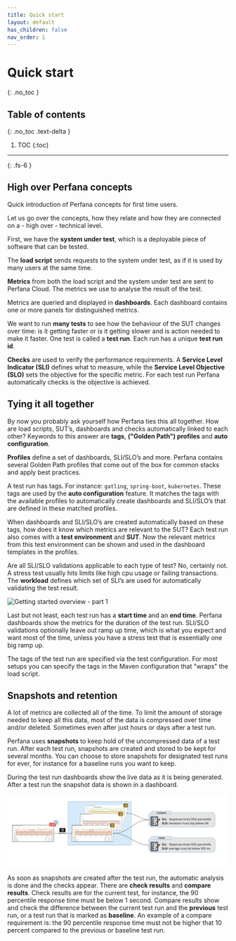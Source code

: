```yaml
---
title: Quick start
layout: default
has_children: false
nav_order: 1
---
```


# Quick start
{: .no_toc }

## Table of contents
{: .no_toc .text-delta }

1. TOC
{:toc}

---

{: .fs-6 }

## High over Perfana concepts

Quick introduction of Perfana concepts for first time users.

Let us go over the concepts, how they relate and how they are connected 
on a - high over - technical level.

First, we have the __system under test__, which is a deployable piece of software that can be tested.

The __load script__ sends requests to the system under test, as if it is used by many users 
at the same time.

__Metrics__ from both the load script and the system under test are sent to Perfana Cloud. 
The metrics we use to analyse the result of the test.

Metrics are queried and displayed in __dashboards__. Each dashboard contains one or more panels 
for distinguished metrics.

We want to run __many tests__ to see how the behaviour of the SUT changes over time: is it 
getting faster or is it getting slower and is action needed to make it faster.
One test is called a __test run__. Each run has a unique __test run id__.

__Checks__ are used to verify the performance requirements. A __Service Level Indicator (SLI)__ 
defines what to measure, while the __Service Level Objective (SLO)__ sets the objective for 
the specific metric. For each test run Perfana automatically checks is the objective is achieved.

## Tying it all together

By now you probably ask yourself how Perfana ties this all together. How are load scripts, 
SUT’s, dashboards and checks automatically linked to each other? Keywords to this answer are __tags__, 
__("Golden Path") profiles__ and __auto configuration__.

__Profiles__ define a set of dashboards, SLI/SLO’s and more. Perfana contains several Golden Path profiles
that come out of the box for common stacks and apply best practices.

A test run has tags. For instance: `gatling`, `spring-boot`, `kubernetes`. These tags are used by the
__auto configuration__ feature. It matches the tags with the available profiles to automatically create
dashboards and SLI/SLO’s that are defined in these matched profiles.

When dashboards and SLI/SLO’s are created automatically based on these tags, how does it know 
which metrics are relevant to the SUT? Each test run also comes with a __test environment__ and __SUT__.
Now the relevant metrics from this test environment can be shown and used in the dashboard templates in the profiles.

Are all SLI/SLO validations applicable to each type of test? No, certainly not. A stress test usually
hits limits like high cpu usage or failing transactions. The __workload__ defines which set of SLI’s are used for automatically 
validating the test result.

![Getting started overview - part 1](/docs/images/getting-started-overview-1-large.jpg)

Last but not least, each test run has a __start time__ and an __end time__. Perfana dashboards show the
metrics for the duration of the test run. SLI/SLO validations optionally leave out ramp up time, 
which is what you expect and want most of the time, unless you have a stress test that is essentially
one big ramp up.

The tags of the test run are specified via the test configuration. For most setups you can specify the
tags in the Maven configuration that "wraps" the load script. 

## Snapshots and retention

A lot of metrics are collected all of the time. To limit the amount of storage needed to keep all
this data, most of the data is compressed over time and/or deleted. Sometimes even after just hours
or days after a test run.

Perfana uses __snapshots__ to keep hold of the uncompressed data of a test run. After each test run,
snapshots are created and stored to be kept for several months. You can choose to store snapshots
for designated test runs for ever, for instance for a baseline runs you want to keep.

During the test run dashboards show the live data as it is being generated. After a test run the
snapshot data is shown in a dashboard.

![Getting started overview - part 2](/docs/images/getting-started-overview-2.jpg)

As soon as snapshots are created after the test run, the automatic analysis is done and the checks
appear. There are __check results__ and __compare results__. Check results are for the current test, 
for instance, the 90 percentile response time must be below 1 second. Compare results show and 
check the difference between the current test run and the __previous__ test run, or a test run that
is marked as __baseline__. An example of a compare requirement is: the 90 percentile response time
must not be higher that 10 percent compared to the previous or baseline test run.
